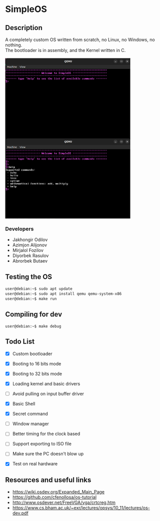 <h1>SimpleOS</h1>

## Description
A completely custom OS written from scratch, no Linux, no Windows, no nothing. <br>
The bootloader is in assembly, and the Kernel written in C.<br> <br>
<img align="middle" src="pic/pic1.png" width="400"> <img align="middle" src="pic/pic2.png" width="400">

### Developers
- Jakhongir Odilov
- Azimjon Alijonov
- Mirjalol Fozilov
- Diyorbek Rasulov
- Abrorbek Butaev

## Testing the OS
```console
user@debian:~$ sudo apt update
user@debian:~$ sudo apt install qemu qemu-system-x86
user@debian:~$ make run
```
  
## Compiling for dev
```console
user@debian:~$ make debug
```


## Todo List
- [X] Custom bootloader
- [x] Booting to 16 bits mode
- [x] Booting to 32 bits mode
- [x] Loading kernel and basic drivers
- [ ] Avoid pulling on input buffer driver
- [x] Basic Shell
- [x] Secret command
- [ ] Window manager
- [ ] Better timing for the clock based
- [ ] Support exporting to ISO file
- [ ] Make sure the PC doesn't blow up
- [x] Test on real hardware


## Resources and useful links
- https://wiki.osdev.org/Expanded_Main_Page
- https://github.com/cfenollosa/os-tutorial
- http://www.osdever.net/FreeVGA/vga/crtcreg.htm
- https://www.cs.bham.ac.uk/~exr/lectures/opsys/10_11/lectures/os-dev.pdf 

